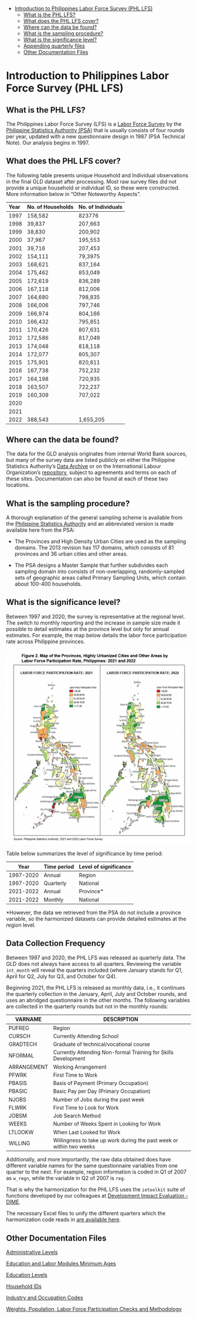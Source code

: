 

-   [Introduction to Philippines Labor Force Survey (PHL
    LFS)](#introduction-to-philippines-labor-force-survey-phl-lfs)
    -   [What is the PHL LFS?](#what-is-the-phl-lfs)
    -   [What does the PHL LFS cover?](#what-does-the-phl-lfs-cover)
    -   [Where can the data be found?](#where-can-the-data-be-found)
    -   [What is the sampling
        procedure?](#what-is-the-sampling-procedure)
    -   [What is the significance
        level?](#what-is-the-significance-level)
    -   [Appending quarterly files](#appending-quarterly-files)
    -   [Other Documentation Files](#other-documentation-files)

# Introduction to Philippines Labor Force Survey (PHL LFS)

## What is the PHL LFS?

The Philippines Labor Force Survey (LFS) is a [Labor Force Survey](https://psa.gov.ph/statistics/survey/labor-force/lfs-index) by the [Philippine Statistics Authority (PSA)](https://psa.gov.ph/) that is usually consists of four rounds per year, updated with a new questionnaire design in 1987 (PSA Technical Note). Our analysis begins in 1997.

## What does the PHL LFS cover?

The following table presents unique Household and Individual observations in the final GLD dataset after processing. Most raw survey files did not provide a unique household or individual ID, so these were constructed. More information below in “Other Noteworthy Aspects”.

| Year | No. of Households | No. of Individuals |
|:-----|:------------------|:-------------------|
| 1997 | 158,582           | 823776             |
| 1998 | 39,837            | 207,663            |
| 1999 | 38,830            | 200,902            |
| 2000 | 37,967            | 195,553            |
| 2001 | 39,716            | 207,453            |
| 2002 | 154,111           | 79,3975            |
| 2003 | 168,621           | 837,164            |
| 2004 | 175,462           | 853,049            |
| 2005 | 172,619           | 836,289            |
| 2006 | 167,118           | 812,006            |
| 2007 | 164,680           | 798,835            |
| 2008 | 166,006           | 797,746            |
| 2009 | 166,974           | 804,166            |
| 2010 | 166,432           | 795,851            |
| 2011 | 170,426           | 807,631            |
| 2012 | 172,586           | 817,049            |
| 2013 | 174,048           | 818,118            |
| 2014 | 172,077           | 805,307            |
| 2015 | 175,901           | 820,811            |
| 2016 | 167,738           | 752,232            |
| 2017 | 164,198           | 720,935            |
| 2018 | 163,507           | 722,237            |
| 2019 | 160,309           | 707,022            |
| 2020 |                 |              |
| 2021 |                 |              |
| 2022 | 388,543           |  1,655,205            |

## Where can the data be found?

The data for the GLD analysis originates from internal World Bank sources, but many of the survey data are listed publicly on either the Philippine Statistics Authority’s [Data Archive](http://psada.psa.gov.ph/index.php/catalog/LFS) or on the International Labour Organization’s [repository](https://www.ilo.org/surveyLib/index.php/catalog/LFS#_r=&collection=&country=171&dtype=&from=1975&page=1&ps=30&sid=&sk=&sort_by=nation&sort_order=&to=2019&topic=&view=s&vk=), subject to agreements and terms on each of these sites. Documentation can also be found at each of these two locations.

## What is the sampling procedure?

A thorough explanation of the general sampling scheme is available from the [Philippine Statistics Authority](https://psa.gov.ph/content/technical-notes-labor-force-survey-lfs) and an abbreviated version is made available here from the PSA:

-   The Provinces and High Density Urban Cities are used as the sampling domains. The 2013 revision has 117 domains, which consists of 81 provinces and 36 urban cities and other areas.

-   The PSA designs a Master Sample that further subdivides each sampling domain into consists of non-overlapping, randomly-sampled sets of geographic areas called Primary Sampling Units, which     contain about 100-400 households.

## What is the significance level?

Between 1997 and 2020, the survey is representative at the regional level. The switch to monthly reporting and the increase in sample size made it possible to detail estimates at the province level but only for annual estimates. For example, the map below details the labor force participation rate across Philippine provinces. 

![Prov_PHL](utilities/prov_map_2021_22.png)



Table below summarizes the level of significance by time period:

| Year | Time period | Level of significance |
|------|--------|------- |
|1997-2020| Annual | Region |
|1997-2020| Quarterly | National |
|2021-2022| Annual | Province* |
|2021-2022| Monthly | National |

*However, the data we retrieved from the PSA do not include a province variable, so the harmonized datasets can provide detailed estimates at the region level. 

## Data Collection Frequency

Between 1997 and 2020, the PHL LFS was released as quarterly data. The GLD does not always have access to all quarters. Reviewing the variable `int_month` will reveal the quarters included (where January stands for Q1, April for Q2, July for Q3, and October for Q4).

Beginning 2021, the PHL LFS is released as monthly data, i.e., it continues the quarterly collection in the January, April, July and October rounds, and uses an abridged questionnaire in the other months. The following variables are collected in the quarterly rounds but not in the monthly rounds:

| VARNAME | DESCRIPTION |
|---------|-------------|
| PUFREG | Region |
| CURSCH | Currently Attending School |
| GRADTECH | Graduate of technical/vocational course |
| NFORMAL | Currently Attending Non-formal Training for Skills Development |
| ARRANGEMENT | Working Arrangement |
| PFWRK | First Time to Work |
| PBASIS | Basis of Payment (Primary Occupation) |
| PBASIC | Basic Pay per Day (Primary Occupation) |
| NJOBS | Number of Jobs during the past week |
| FLWRK | First Time to Look for Work |
| JOBSM | Job Search Method |
| WEEKS | Number of Weeks Spent in Looking for Work |
| LTLOOKW | When Last Looked for Work |
| WILLING |Willingness to take up work during the past week or within two weeks |


Additionally, and more importantly, the raw data obtained does have different variable names for the same questionnaire variables from one quarter to the next. For example, region information is coded in Q1 of 2007 as `w_regn`, while the variable in Q2 of 2007 is `reg`.

That is why the harmonization for the PHL LFS uses the `ietoolkit` suite of functions developed by our colleagues at [Development Impact Evaluation - DIME](https://github.com/worldbank/ietoolkit).

The necessary Excel files to unify the different quarters which the harmonization code reads in [are available here](utilities/Additional%20Data/Appending%20Excel%20Files).

## Other Documentation Files

[Administrative Levels](Administrative_Levels.md)

[Education and Labor Modules Minimum Ages](Edu_Labor_Ages.md)

[Education Levels](Education_Levels.md)

[Household IDs](Household_IDs.md)

[Industry and Occupation Codes](Industry_Occupation_Codes.md)

[Weights, Population, Labor Force Participation Checks and Methodology](weights_methodology.html)
